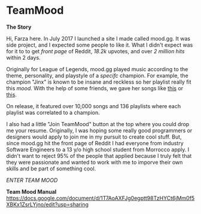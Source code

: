 # TeamMood

**The Story**

Hi, Farza here. In July 2017 I launched a site I made called mood.gg. It was side project, and I expected some people to like it. What I didn't expect was for it to to get *front page* of Reddit, *18.2k* upvotes, and over *2 million hits* within 2 days. 

Originally for League of Legends, mood.gg played music according to the theme, personality, and playstyle of a *specifc* champion. For example, the champion "Jinx" is known to be insane and reckless so her playlist really fit this *mood*. With the help of some friends, we gave her songs like [this](https://www.youtube.com/watch?v=4gDch1p4c_M&list=PLcUMDJL7i_TIIb6K3BfLQKDs_KN4l92Yc&index=20) or [this](https://www.youtube.com/watch?v=fUOVQ4KsX9U&index=34&list=PLcUMDJL7i_TIIb6K3BfLQKDs_KN4l92Yc). 

On release, it featured over 10,000 songs and 136 playlists where each playlist was correlated to a champion.

I also had a little "Join TeamMood" button at the top where you could drop me your resume. Originally, I was hoping some really good programmers or designers would apply to join me in my pursuit to create cool stuff. But, since mood.gg hit the front page of Reddit I had everyone from industry Software Engineers to a 13 y/o high school student from Morrocco apply. I didn't want to reject 95% of the people that applied because I truly felt that they were passionate and wanted to work with me to imporve their own skills and be part of something cool.

*ENTER TEAM MOOD*


**Team Mood Manual**
https://docs.google.com/document/d/1T7AoAXFJg0egptt98TzHYCt6jMm0f5XBKx1ZsrLYjno/edit?usp=sharing
